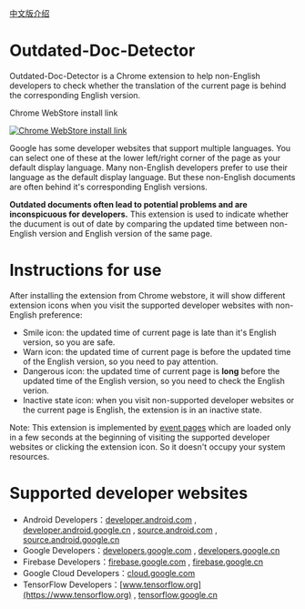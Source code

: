 [中文版介绍](README_zh_CN.md)

# Outdated-Doc-Detector
Outdated-Doc-Detector is a Chrome extension to help non-English developers to check whether the translation of the current page is behind the corresponding English version.

Chrome WebStore install link

[![Chrome WebStore install link](https://developer.chrome.com/webstore/images/ChromeWebStore_BadgeWBorder_v2_206x58.png "Chrome WebStore install link")](https://chrome.google.com/webstore/detail/outdated-doc-detector/enmpooegjbnbhifdpapjknlbjefnlnja)

Google has some developer websites that support multiple languages. You can select one of these at the lower left/right corner of the page as your default display language. Many non-English developers prefer to use their language as the default display language. But these non-English documents are often behind it's corresponding English versions. 

**Outdated documents often lead to potential problems and are inconspicuous for developers.** This extension is used to indicate whether the ducument is out of date by comparing the updated time between non-English version and English version of the same page.

# Instructions for use
After installing the extension from Chrome webstore, it will show different extension icons when you visit the supported developer websites with non-English preference:
- Smile icon: the updated time of current page is late than it's English version, so you are safe.
- Warn icon: the updated time of current page is before the updated time of the English version, so you need to pay attention.
- Dangerous icon: the updated time of current page is **long** before the updated time of the English version, so you need to check the English verion.
- Inactive state icon: when you visit non-supported developer websites or the current page is English, the extension is in an inactive state.

Note: This extension is implemented by [event pages](https://developer.chrome.com/extensions/event_pages) which are loaded only in a few seconds at the beginning of visiting the supported developer websites or clicking the extension icon. So it doesn't occupy your system resources.

# Supported developer websites
- Android Developers：[developer.android.com](https://developer.android.com) , [developer.android.google.cn](https://developer.android.google.cn) , [source.android.com](https://source.android.com) , [source.android.google.cn](https://source.android.google.cn)
- Google Developers：[developers.google.com](https://developers.google.com)  , [developers.google.cn](https://developers.google.cn) 
- Firebase Developers：[firebase.google.com](https://firebase.google.com)  , [firebase.google.cn](https://firebase.google.cn) 
- Google Cloud Developers：[cloud.google.com](https://cloud.google.com) 
- TensorFlow Developers：[www.tensorflow.org](https://www.tensorflow.org)  , [tensorflow.google.cn](https://tensorflow.google.cn) 
